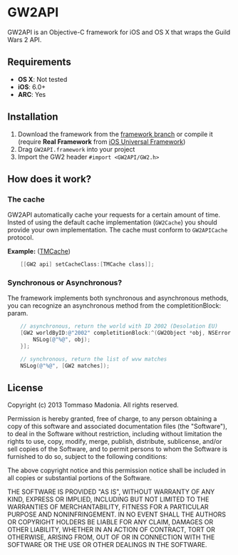 # GW2API

GW2API is an Objective-C framework for iOS and OS X that wraps the Guild Wars 2 API.

## Requirements

- **OS X**: Not tested
- **iOS**: 6.0+
- **ARC**: Yes

## Installation

1. Download the framework from the [framework branch](https://github.com/Frugghi/GW2API/tree/framework) or compile it (require **Real Framework** from [iOS Universal Framework](https://github.com/kstenerud/iOS-Universal-Framework))
2. Drag `GW2API.framework` into your project
3. Import the GW2 header `#import <GW2API/GW2.h>`

## How does it work?

### The cache

GW2API automatically cache your requests for a certain amount of time. Insted of using the default cache implementation (`GW2Cache`)
you should provide your own implementation. The cache must conform to `GW2APICache` protocol.

**Example:** ([TMCache](https://github.com/tumblr/TMCache))
```objective-c
    [[GW2 api] setCacheClass:[TMCache class]];
```

### Synchronous or Asynchronous?

The framework implements both synchronous and asynchronous methods, you can recognize an asynchronous method from the completitionBlock: param.

```objective-c
    // asynchronous, return the world with ID 2002 (Desolation EU)
    [GW2 worldByID:@"2002" completitionBlock:^(GW2Object *obj, NSError *error) {
        NSLog(@"%@", obj);
    }];

    // synchronous, return the list of wvw matches
    NSLog(@"%@", [GW2 matches]);
```

## License

Copyright (c) 2013 Tommaso Madonia. All rights reserved.

Permission is hereby granted, free of charge, to any person obtaining a copy of this software and associated documentation files (the "Software"), to deal
in the Software without restriction, including without limitation the rights to use, copy, modify, merge, publish, distribute, sublicense, and/or sell
copies of the Software, and to permit persons to whom the Software is furnished to do so, subject to the following conditions:

The above copyright notice and this permission notice shall be included in all copies or substantial portions of the Software.

THE SOFTWARE IS PROVIDED "AS IS", WITHOUT WARRANTY OF ANY KIND, EXPRESS OR IMPLIED, INCLUDING BUT NOT LIMITED TO THE WARRANTIES OF MERCHANTABILITY,
FITNESS FOR A PARTICULAR PURPOSE AND NONINFRINGEMENT. IN NO EVENT SHALL THE AUTHORS OR COPYRIGHT HOLDERS BE LIABLE FOR ANY CLAIM, DAMAGES OR OTHER
LIABILITY, WHETHER IN AN ACTION OF CONTRACT, TORT OR OTHERWISE, ARISING FROM, OUT OF OR IN CONNECTION WITH THE SOFTWARE OR THE USE OR OTHER DEALINGS IN
THE SOFTWARE.
